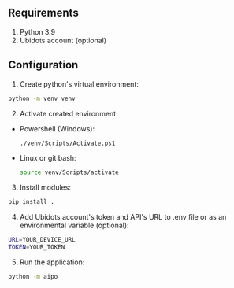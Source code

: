## Requirements
1. Python 3.9
2. Ubidots account (optional)

## Configuration

1. Create python's virtual environment:  
```bash 
python -m venv venv
```

2. Activate created environment:
 * Powershell (Windows):
    ```bash 
    ./venv/Scripts/Activate.ps1
    ```

 * Linux or git bash:
   ```bash
   source venv/Scripts/activate
   ```

3. Install modules:
```bash
pip install .
```

4. Add Ubidots account's token and API's URL to .env file or as an environmental variable (optional):
```bash
URL=YOUR_DEVICE_URL
TOKEN=YOUR_TOKEN
```

5. Run the application:
```bash
python -m aipo
```
